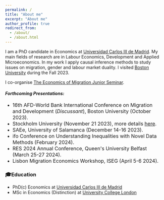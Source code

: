 ```yaml
---
permalink: /
title: "About me"
excerpt: "About me"
author_profile: true
redirect_from: 
  - /about/
  - /about.html
---
```

I am a PhD candidate in Economics at [Universidad Carlos III de Madrid](https://economics.uc3m.es). My main fields of research are in Labour Economics, Development and Applied Microeconomics. In my work I apply causal inference methods to study issues on migration, gender and labour market duality. I visited [Boston University](https://www.bu.edu/econ/) during the Fall 2023.

I co-organise [The Economics of Migration Junior Seminar](https://sites.google.com/view/the-economics-of-migration/home).


#### **_Forthcoming Presentations:_**

- <span style="font-size: 16px;">16th AFD-World Bank International Conference on Migration and Development (_Discussant_), Boston University (October 2023).</span>
- <span style="font-size: 16px;">Stockholm University (November 21 2023), more details [here](https://www.su.se/department-of-economics/calendar/brown-bag-seminar-mar%C3%ADa-alexandra-castellanos-universidad-carlos-iii-de-madrid-1.671584).</span>
- <span style="font-size: 16px;">SAEe, University of Salamanca (December 14-16 2023).</span>
- <span style="font-size: 16px;">ifo Conference on Understanding Inequalities with Novel Data Methods (February 2024).</span>
- <span style="font-size: 16px;">RES 2024 Annual Conference, Queen's University Belfast (March 25-27 2024).</span>
- <span style="font-size: 16px;">Lisbon Migration Economics Workshop, ISEG (April 5-6 2024).</span>
### 🎓Education
- PhD(c) Economics at [Universidad Carlos III de Madrid](https://economics.uc3m.es) 
- MSc in Economics (Distinction) at [University College London](https://www.ucl.ac.uk/economics/ucl-department-economics) 


